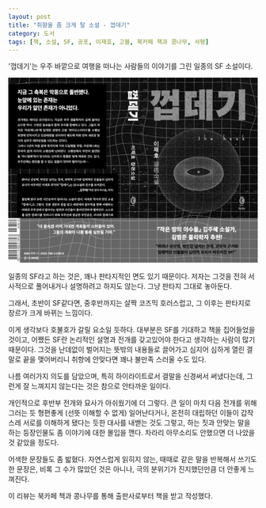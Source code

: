 ```yaml
---
layout: post
title: "취향을 좀 크게 탈 소설 - 껍데기"
category: 도서
tags: [책, 소설, SF, 공포, 이재호, 고블, 북카페 책과 콩나무, 서평]
---
```


'껍데기'는
우주 바깥으로 여행을 떠나는 사람들의 이야기를 그린 일종의 SF 소설이다.

![표지](/images/the-husk-book-h480.jpg)

일종의 SF라고 하는 것은, 꽤나 판타지적인 면도 있기 때문이다.
저자는 그것을 전혀 서사적으로 풀어내거나 설명하려고 하지도 않는다.
그냥 판타지 그대로 놓아둔다.

그래서, 초반이 SF같다면,
중후반까지는 살짝 코즈믹 호러스럽고,
그 이후는 판타지로 장르가 크게 바뀌는 느낌이다.

이게 생각보다 호불호가 갈릴 요소일 듯하다.
대부분은 SF를 기대하고 책을 집어들었을 것이고,
어쨌든 SF란 논리적인 설명과 전개를 갖고있어야 한다고 생각하는 사람이 많기 때문이다.
그것을 난데없이 벌어지는 뜻밖의 내용들로 끌어가고
심지어 심하게 열린 결말로 끝을 맺어버리니
취향에 안맞다면 꽤나 불만족 스러울 수도 있다.

나름 여러가지 의도를 담았으며,
특히 하이라이트로서 결말을 신경써서 써냈다는데,
그런게 잘 느껴지지 않는다는 것은 참으로 안타까운 일이다.

개인적으로 후반부 전개와 묘사가 아쉬웠기에 더 그렇다.
큰 일이 마치 다음 전개를 위해 그러는 듯 형편좋게 (선뜻 이해할 수 없게) 일어난다거나,
온전히 대립하던 이들이 갑작스레 서로를 이해하게 됐다는 듯한 대사를 내밷는 것도 그렇고,
하는 짓과 안맞는 말을 하는 등장인물도 좀 이야기에 대한 몰입을 깬다.
차라리 아무소리도 안했으면 더 나았을것 같았을 정도다.

<!--
필립은 돌아가라면서, 그것만이 살 길이라고 여러차례 말하는데,
그래놓고는 정작 살려고 하는 사람들을 덮치고 돌아가지 못하게 만드는
하나도 앞뒤가 안맞는 짓거리를 한다.
주요 빌런인 필립이 이렇게 오락가락하는 캐릭터인것은
등장인물들이 겪는 사건도 코즈믹 호러적인 무언가가 아니라
그냥 이상한 무엇가로 격하해 보게 한다.
그렇게까지 넘사벽의 능력을 보였으면서
고작 칼따위에 허무하게 죽어버리는 것도 꽤나 황당하고.
심지어 그 전까진 전혀 위협이 되지도 않았었는데도.
-->

어색한 문장들도 좀 밟혔다.
자연스럽게 읽히지 않는, 때때로 같은 말을 반복해서 쓰기도 한 문장은,
비록 그 수가 많았던 것은 아니나,
극의 분위기가 진지했던만큼 더 안좋게 느껴진다.



<div class="im im-info">
이 리뷰는 북카페 책과 콩나무를 통해 출판사로부터 책을 받고 작성했다.
</div>
